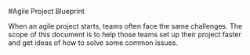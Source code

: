 #Agile Project Blueprint

When an agile project starts, teams often face the same challenges. The scope of this document is to help those teams set up their project faster and get ideas of how to solve some common issues.

